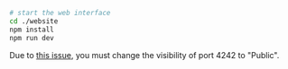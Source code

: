 ```bash
# start the web interface
cd ./website
npm install
npm run dev
```

Due to [this issue](https://github.com/orgs/community/discussions/15351), you must change the visibility of port 4242 to "Public".